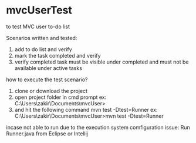 # mvcUserTest
to test MVC user to-do list

Scenarios written and tested:
1. add to do list and verify
2. mark the task completed and verify
3. verify completed task must be visible under completed and must not be available under active tasks

how to execute the test scenario?
1. clone or download the project
2. open project folder in cmd prompt ex: C:\Users\zakir\Documents\mvcUser>
3. and hit the following command mvn test -Dtest=Runner ex: C:\Users\zakir\Documents\mvcUser>mvn test -Dtest=Runner

incase not able to run due to the execution system comfiguration issue:
Run Runner.java from Eclipse or Intellij

